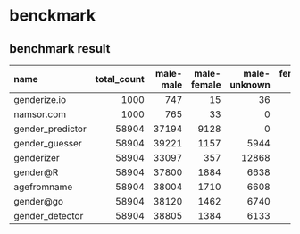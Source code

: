 
# benckmark

## benchmark result

<!-- BENCHMARK_START -->
| name             |   total_count |   male-male |   male-female |   male-unknown |   female-male |   female-female |   female-unknown |   accuracy1 |   accuracy2 |   score1 |    score2 |   score3 |      score4 |
|:-----------------|--------------:|------------:|--------------:|---------------:|--------------:|----------------:|-----------------:|------------:|------------:|---------:|----------:|---------:|------------:|
| genderize.io     |          1000 |         747 |            15 |             36 |            17 |             179 |                6 |    0.926    |    0.966597 | 0.074    | 0.0334029 | 0.042    | -0.00208768 |
| namsor.com       |          1000 |         765 |            33 |              0 |            15 |             187 |                0 |    0.952    |    0.952    | 0.048    | 0.048     | 0        |  0.018      |
| gender_predictor |         58904 |       37194 |          9128 |              0 |          2922 |            9660 |                0 |    0.79543  |    0.79543  | 0.20457  | 0.20457   | 0        |  0.105358   |
| gender_guesser   |         58904 |       39221 |          1157 |           5944 |           484 |           10158 |             1940 |    0.838296 |    0.967836 | 0.161704 | 0.0321639 | 0.133845 |  0.0131909  |
| genderizer       |         58904 |       33097 |           357 |          12868 |           553 |            8740 |             3289 |    0.710257 |    0.978712 | 0.289743 | 0.021288  | 0.274294 | -0.00458512 |
| gender@R         |         58904 |       37800 |          1884 |           6638 |           480 |           10405 |             1697 |    0.818365 |    0.953252 | 0.181635 | 0.046748  | 0.141501 |  0.027764   |
| agefromname      |         58904 |       38004 |          1710 |           6608 |           487 |            7716 |             4379 |    0.776178 |    0.95415  | 0.223822 | 0.0458501 | 0.186524 |  0.0255233  |
| gender@go        |         58904 |       38120 |          1462 |           6740 |           596 |           10277 |             1709 |    0.821625 |    0.959211 | 0.178375 | 0.0407888 | 0.143437 |  0.0171638  |
| gender_detector  |         58904 |       38805 |          1384 |           6133 |           468 |           10168 |             1946 |    0.831404 |    0.963561 | 0.168596 | 0.0364388 | 0.137155 |  0.0180226  |
<!-- BENCHMARK_END -->
